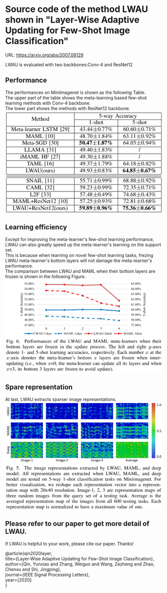 # Source code of the method LWAU shown in "Layer-Wise Adaptive Updating for Few-Shot Image Classification"

URL: https://arxiv.org/abs/2007.08129

LWAU is evaluated with two backbones:Conv-4 and ResNet12  

## Performance
The performances on MiniImagenet is shown as the following Table.  
The upper part of the table shows the meta-learning based few-shot learning methods with Conv-4 backbone.  
The lower part shows the methods with ResNet12 backbone.  
![](https://github.com/qyxqyx/LWAU/raw/master/performance_miniimagenet.png)  

## Learning efficiency
Except for improving the meta-learner's few-shot learning performance, LWAU can also greatly speed up the meta-learner's learning on the support set.  
This is because when learning on novel few-shot learning tasks, frezing LWAU meta-learner's bottom layers will not damage the meta-learner's performance.  
The comparison between LWAU and MAML when their bottom layers are frozen is shown in the following Figure.  
![](https://github.com/qyxqyx/LWAU/raw/master/freeze.png)  

## Spare representation
At last, LWAU extracts sparser image representations.  
![](https://github.com/qyxqyx/LWAU/raw/master/representation.png)  

## Please refer to our paper to get more detail of LWAU.  

If LWAU is helpful to your work, please cite our paper. Thanks!  

@article{qin2020layer,  
  title={Layer-Wise Adaptive Updating for Few-Shot Image Classification},    
  author={Qin, Yunxiao and Zhang, Weiguo and Wang, Zezheng and Zhao, Chenxu and Shi, Jingping},  
  journal={IEEE Signal Processing Letters},  
  year={2020}  
}

